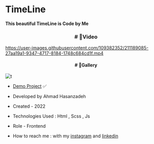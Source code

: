 # TimeLine

**This beautiful TimeLine is Code by Me**

<h3 align="center"># 🎥Video</h3>

https://user-images.githubusercontent.com/109382352/211189085-27aa19a1-9347-4717-8184-1748c684cd1f.mp4

<h4 align="center"># 📸Gallery</h4>

![t](https://user-images.githubusercontent.com/109382352/211189088-8dc8a0ce-a6b3-497a-a21d-0ac59badd13e.jpg)


- [Demo Project](https://ahmdhasanzadeh.com/project/CreativeWebsite/) ✅

- Developed by Ahmad Hasanzadeh

- Created - 2022

- Technologies Used : Html , Scss , Js

- Role - Frontend

- How to reach me : with my [instagram](https://www.instagram.com/ahmdhasanzadeh) and [linkedin](https://www.linkedin.com/in/ahmd-hasanzadeh-911419249)
